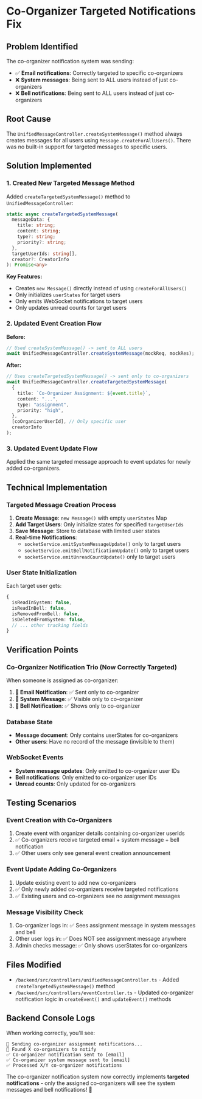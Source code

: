 # Co-Organizer Targeted Notifications Fix

## Problem Identified

The co-organizer notification system was sending:

- ✅ **Email notifications**: Correctly targeted to specific co-organizers
- ❌ **System messages**: Being sent to ALL users instead of just co-organizers
- ❌ **Bell notifications**: Being sent to ALL users instead of just co-organizers

## Root Cause

The `UnifiedMessageController.createSystemMessage()` method always creates messages for all users using `Message.createForAllUsers()`. There was no built-in support for targeted messages to specific users.

## Solution Implemented

### 1. Created New Targeted Message Method

Added `createTargetedSystemMessage()` method to `UnifiedMessageController`:

```typescript
static async createTargetedSystemMessage(
  messageData: {
    title: string;
    content: string;
    type?: string;
    priority?: string;
  },
  targetUserIds: string[],
  creator?: CreatorInfo
): Promise<any>
```

**Key Features:**

- Creates `new Message()` directly instead of using `createForAllUsers()`
- Only initializes `userStates` for target users
- Only emits WebSocket notifications to target users
- Only updates unread counts for target users

### 2. Updated Event Creation Flow

**Before:**

```typescript
// Used createSystemMessage() -> sent to ALL users
await UnifiedMessageController.createSystemMessage(mockReq, mockRes);
```

**After:**

```typescript
// Uses createTargetedSystemMessage() -> sent only to co-organizers
await UnifiedMessageController.createTargetedSystemMessage(
  {
    title: `Co-Organizer Assignment: ${event.title}`,
    content: "...",
    type: "assignment",
    priority: "high",
  },
  [coOrganizerUserId], // Only specific user
  creatorInfo
);
```

### 3. Updated Event Update Flow

Applied the same targeted message approach to event updates for newly added co-organizers.

## Technical Implementation

### Targeted Message Creation Process

1. **Create Message**: `new Message()` with empty `userStates` Map
2. **Add Target Users**: Only initialize states for specified `targetUserIds`
3. **Save Message**: Store to database with limited user states
4. **Real-time Notifications**:
   - `socketService.emitSystemMessageUpdate()` only to target users
   - `socketService.emitBellNotificationUpdate()` only to target users
   - `socketService.emitUnreadCountUpdate()` only to target users

### User State Initialization

Each target user gets:

```typescript
{
  isReadInSystem: false,
  isReadInBell: false,
  isRemovedFromBell: false,
  isDeletedFromSystem: false,
  // ... other tracking fields
}
```

## Verification Points

### Co-Organizer Notification Trio (Now Correctly Targeted)

When someone is assigned as co-organizer:

1. **📧 Email Notification**: ✅ Sent only to co-organizer
2. **💬 System Message**: ✅ Visible only to co-organizer
3. **🔔 Bell Notification**: ✅ Shows only to co-organizer

### Database State

- **Message document**: Only contains userStates for co-organizers
- **Other users**: Have no record of the message (invisible to them)

### WebSocket Events

- **System message updates**: Only emitted to co-organizer user IDs
- **Bell notifications**: Only emitted to co-organizer user IDs
- **Unread counts**: Only updated for co-organizers

## Testing Scenarios

### Event Creation with Co-Organizers

1. Create event with organizer details containing co-organizer userIds
2. ✅ Co-organizers receive targeted email + system message + bell notification
3. ✅ Other users only see general event creation announcement

### Event Update Adding Co-Organizers

1. Update existing event to add new co-organizers
2. ✅ Only newly added co-organizers receive targeted notifications
3. ✅ Existing users and co-organizers see no assignment messages

### Message Visibility Check

1. Co-organizer logs in: ✅ Sees assignment message in system messages and bell
2. Other user logs in: ✅ Does NOT see assignment message anywhere
3. Admin checks message: ✅ Only shows userStates for co-organizers

## Files Modified

- `/backend/src/controllers/unifiedMessageController.ts` - Added `createTargetedSystemMessage()` method
- `/backend/src/controllers/eventController.ts` - Updated co-organizer notification logic in `createEvent()` and `updateEvent()` methods

## Backend Console Logs

When working correctly, you'll see:

```
🔔 Sending co-organizer assignment notifications...
📧 Found X co-organizers to notify
✅ Co-organizer notification sent to [email]
✅ Co-organizer system message sent to [email]
✅ Processed X/Y co-organizer notifications
```

The co-organizer notification system now correctly implements **targeted notifications** - only the assigned co-organizers will see the system messages and bell notifications! 🎯
